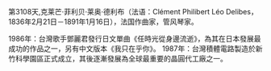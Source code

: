 第3108天,克莱芒·菲利贝·莱奥·德利布（法语：Clément Philibert Léo Delibes，1836年2月21日－1891年1月16日），法国作曲家，管风琴家。

1986年：台灣歌手鄧麗君發行日文單曲《任時光從身邊流逝》，為其在日本發展最成功的作品之一，另有中文版本《我只在乎你》。
1987年：台灣積體電路製造於新竹科學園區正式成立，其後逐漸發展為全球最重要的晶圓代工廠之一。